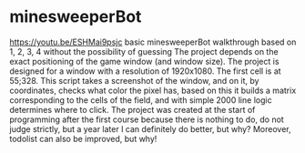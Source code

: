 # minesweeperBot
https://youtu.be/ESHMai9psjc
basic minesweeperBot walkthrough based on 1, 2, 3, 4 without the possibility of guessing
The project depends on the exact positioning of the game window (and window size). 
The project is designed for a window with a resolution of 1920x1080. The first cell is at 55;328. 
This script takes a screenshot of the window, and on it, by coordinates, checks what color the pixel has, 
based on this it builds a matrix corresponding to the cells of the field, and with simple 2000 line logic determines where to click.
The project was created at the start of programming after the first course because there is nothing to do, do not judge strictly, but a year later I can definitely do better, but why? Moreover, todolist can also be improved, but why!
